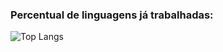 
### Percentual de linguagens já trabalhadas:
![Top Langs](https://github-readme-stats.vercel.app/api/top-langs/?username=CarlHenry670&layout=compact)

